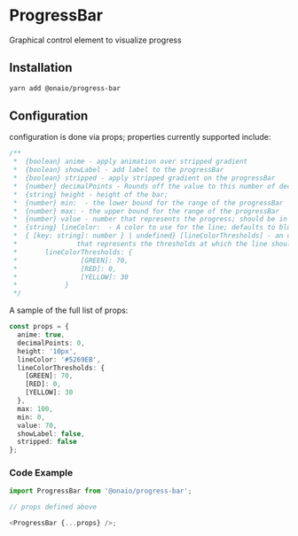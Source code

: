 # ProgressBar

Graphical control element to visualize progress

## Installation

```sh
yarn add @onaio/progress-bar
```

## Configuration

configuration is done via props; properties currently supported include:

```typescript
/**
 *  {boolean} anime - apply animation over stripped gradient
 *  {boolean} showLabel - add label to the progressBar
 *  {boolean} stripped - apply stripped gradient on the progressBar
 *  {number} decimalPoints - Rounds off the value to this number of decimalPoints;
 *  {string} height - height of the bar;
 *  {number} min:  - the lower bound for the range of the progressBar
 *  {number} max: - the upper bound for the range of the progressBar
 *  {number} value - number that represents the progress; should be in range[min, max)
 *  {string} lineColor:  - A color to use for the line; defaults to blue
 *  { [key: string]: number } | undefined} [lineColorThresholds] - an optional object
 *               that represents the thresholds at which the line should change colors
 *       lineColorThresholds: {
 *                [GREEN]: 70,
 *                [RED]: 0,
 *                [YELLOW]: 30
 *            }
 */
```

A sample of the full list of props:

```typescript
const props = {
  anime: true,
  decimalPoints: 0,
  height: '10px',
  lineColor: '#5269EB',
  lineColorThresholds: {
    [GREEN]: 70,
    [RED]: 0,
    [YELLOW]: 30
  },
  max: 100,
  min: 0,
  value: 70,
  showLabel: false,
  stripped: false
};
```

### Code Example

```typescript
import ProgressBar from '@onaio/progress-bar';

// props defined above

<ProgressBar {...props} />;
```
